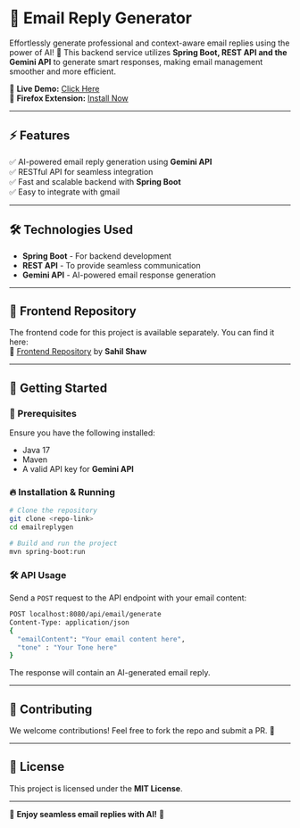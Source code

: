 # 📧 Email Reply Generator

Effortlessly generate professional and context-aware email replies using the power of AI! 🚀 This backend service utilizes **Spring Boot, REST API and the Gemini API** to generate smart responses, making email management smoother and more efficient.

🔗 **Live Demo:** [Click Here](https://ai-powered-mail-reply-generator.vercel.app/)   
🦊 **Firefox Extension:** [Install Now](https://addons.mozilla.org/en-US/firefox/addon/email-reply-generator/?utm_source=addons.mozilla.org&utm_medium=referral&utm_content=search)

---

## ⚡ Features
✅ AI-powered email reply generation using **Gemini API**  
✅ RESTful API for seamless integration  
✅ Fast and scalable backend with **Spring Boot**  
✅ Easy to integrate with gmail  

---

## 🛠️ Technologies Used
- **Spring Boot** - For backend development  
- **REST API** - To provide seamless communication  
- **Gemini API** - AI-powered email response generation  
---

## 🎨 Frontend Repository
The frontend code for this project is available separately. You can find it here:  
🔗 [Frontend Repository](https://github.com/SahilShaw2004/Ai-powered-Mail-Reply-Generatorx) by **Sahil Shaw**

---

## 🚀 Getting Started
### 🔧 Prerequisites
Ensure you have the following installed:
- Java 17  
- Maven  
- A valid API key for **Gemini API**  

### 🔥 Installation & Running
```bash
# Clone the repository
git clone <repo-link>
cd emailreplygen

# Build and run the project
mvn spring-boot:run
```

### 🛠 API Usage
Send a `POST` request to the API endpoint with your email content:
```bash
POST localhost:8080/api/email/generate
Content-Type: application/json
{
  "emailContent": "Your email content here",
  "tone" : "Your Tone here"
}
```
The response will contain an AI-generated email reply.

---

## 📌 Contributing
We welcome contributions! Feel free to fork the repo and submit a PR. 🚀

---

## 📜 License
This project is licensed under the **MIT License**.

---

🌟 **Enjoy seamless email replies with AI!** 🌟
